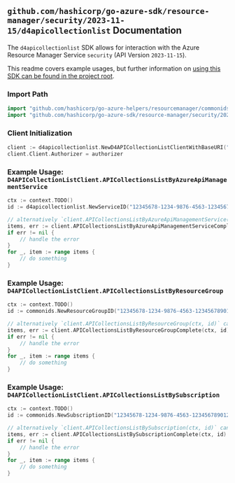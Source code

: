 
## `github.com/hashicorp/go-azure-sdk/resource-manager/security/2023-11-15/d4apicollectionlist` Documentation

The `d4apicollectionlist` SDK allows for interaction with the Azure Resource Manager Service `security` (API Version `2023-11-15`).

This readme covers example usages, but further information on [using this SDK can be found in the project root](https://github.com/hashicorp/go-azure-sdk/tree/main/docs).

### Import Path

```go
import "github.com/hashicorp/go-azure-helpers/resourcemanager/commonids"
import "github.com/hashicorp/go-azure-sdk/resource-manager/security/2023-11-15/d4apicollectionlist"
```


### Client Initialization

```go
client := d4apicollectionlist.NewD4APICollectionListClientWithBaseURI("https://management.azure.com")
client.Client.Authorizer = authorizer
```


### Example Usage: `D4APICollectionListClient.APICollectionsListByAzureApiManagementService`

```go
ctx := context.TODO()
id := d4apicollectionlist.NewServiceID("12345678-1234-9876-4563-123456789012", "example-resource-group", "serviceValue")

// alternatively `client.APICollectionsListByAzureApiManagementService(ctx, id)` can be used to do batched pagination
items, err := client.APICollectionsListByAzureApiManagementServiceComplete(ctx, id)
if err != nil {
	// handle the error
}
for _, item := range items {
	// do something
}
```


### Example Usage: `D4APICollectionListClient.APICollectionsListByResourceGroup`

```go
ctx := context.TODO()
id := commonids.NewResourceGroupID("12345678-1234-9876-4563-123456789012", "example-resource-group")

// alternatively `client.APICollectionsListByResourceGroup(ctx, id)` can be used to do batched pagination
items, err := client.APICollectionsListByResourceGroupComplete(ctx, id)
if err != nil {
	// handle the error
}
for _, item := range items {
	// do something
}
```


### Example Usage: `D4APICollectionListClient.APICollectionsListBySubscription`

```go
ctx := context.TODO()
id := commonids.NewSubscriptionID("12345678-1234-9876-4563-123456789012")

// alternatively `client.APICollectionsListBySubscription(ctx, id)` can be used to do batched pagination
items, err := client.APICollectionsListBySubscriptionComplete(ctx, id)
if err != nil {
	// handle the error
}
for _, item := range items {
	// do something
}
```
